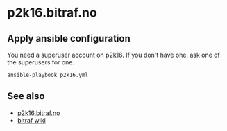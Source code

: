 p2k16.bitraf.no
===============

Apply ansible configuration
---------------------------

You need a superuser account on p2k16.
If you don't have one, ask one of the superusers for one.

```
ansible-playbook p2k16.yml
```

See also
--------

- [p2k16.bitraf.no](http://p2k16.bitraf.no/)
- [bitraf wiki](https://bitraf.no/wiki/p2k16)
